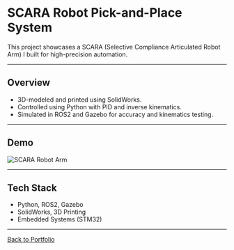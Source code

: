 # SCARA Robot Pick-and-Place System

This project showcases a SCARA (Selective Compliance Articulated Robot Arm) I built for high-precision automation.

---

## Overview
- 3D-modeled and printed using SolidWorks.
- Controlled using Python with PID and inverse kinematics.
- Simulated in ROS2 and Gazebo for accuracy and kinematics testing.

---

## Demo

![SCARA Robot Arm](Images/SCARA-Robot-Arm.gif)

---

## Tech Stack
- Python, ROS2, Gazebo
- SolidWorks, 3D Printing
- Embedded Systems (STM32)

---

[Back to Portfolio](../README.md)
